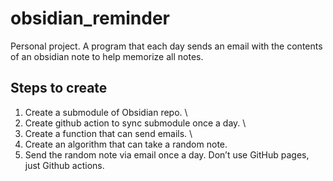 # obsidian_reminder
Personal project. A program that each day sends an email with the contents of an obsidian note to help memorize all notes.

## Steps to create
1. Create a submodule of Obsidian repo. \
2. Create github action to sync submodule once a day. \
3. Create a function that can send emails. \
4. Create an algorithm that can take a random note.
5. Send the random note via email once a day. Don’t use GitHub pages, just Github actions.
